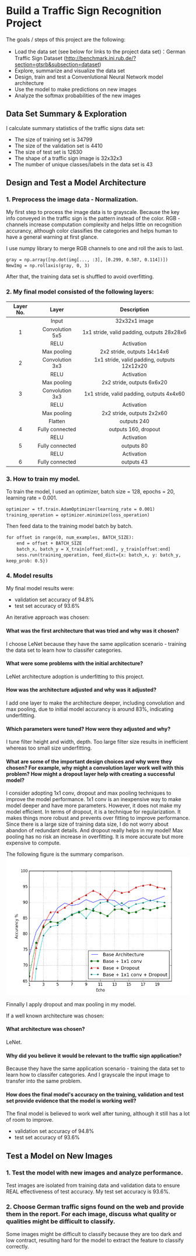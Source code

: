 # Build a Traffic Sign Recognition Project

The goals / steps of this project are the following:
* Load the data set (see below for links to the project data set)：German Traffic Sign Dataset (<http://benchmark.ini.rub.de/?section=gtsrb&subsection=dataset>)
* Explore, summarize and visualize the data set
* Design, train and test a Convenlutional Neural Network model architecture
* Use the model to make predictions on new images
* Analyze the softmax probabilities of the new images


## Data Set Summary & Exploration

I  calculate summary statistics of the traffic signs data set:

* The size of training set is 34799
* The size of the validation set is 4410
* The size of test set is 12630
* The shape of a traffic sign image is 32x32x3
* The number of unique classes/labels in the data set is 43

## Design and Test a Model Architecture

### 1. Preprocess the image data - Normalization.

My first step to process the image data is to grayscale. Because the key info conveyed in the traffic sign is the pattern instead of the color. RGB - channels increase computation complexity and helps little on recognition accurancy, although color classifies the categories and helps human to have a general warning at first glance.

I use numpy library to merge RGB channels to one and roll the axis to last.

```
gray = np.array([np.dot(img[..., :3], [0.299, 0.587, 0.114])])
NewImg = np.rollaxis(gray, 0, 3) 
```
After that, the training data set is shuffled to avoid overfitting.

### 2. My final model consisted of the following layers:

| Layer No. | Layer  		|     Description	        					| 
|:-:|:----------------:|:----------------------------:| 
|   | Input          		| 32x32x1 image 							| 
| 1 | Convolution 5x5 	| 1x1 stride, valid padding, outputs 28x28x6 	|
|   | RELU			        		|					Activation							|
|   | Max pooling	    	| 2x2 stride, outputs 14x14x6 				|
| 2 | Convolution 3x3  | 1x1 stride, valid padding, outputs 12x12x20 |
|   | RELU		           |      Activation   									|
|   | Max pooling			  	| 2x2 stride, outputs 6x6x20        				|
| 3 | Convolution 3x3  | 1x1 stride, valid padding, outputs 4x4x60 |
|   | RELU		           |      Activation   									|
|   | Max pooling			  	| 2x2 stride, outputs 2x2x60        									|
|	  | Flatten			     		|	outputs 240											|
| 4 |	Fully connected		|	outputs 160, dropout		|
|   | RELU             |      Activation       |
| 5 |	Fully connected		|	outputs 80											|
|   | RELU             |      Activation      |
|	6 | Fully connected		|	outputs 43											|
 
### 3. How to train my model. 

To train the model, I used an optimizer, batch size = 128, epochs = 20, learning rate = 0.001.
```
optimizer = tf.train.AdamOptimizer(learning_rate = 0.001)
training_operation = optimizer.minimize(loss_operation)
```
Then feed data to the training model batch by batch.
```
for offset in range(0, num_examples, BATCH_SIZE):
    end = offset + BATCH_SIZE
    batch_x, batch_y = X_train[offset:end], y_train[offset:end]
    sess.run(training_operation, feed_dict={x: batch_x, y: batch_y, keep_prob: 0.5})
```

### 4. Model results

My final model results were:
* validation set accuracy of 94.8% 
* test set accuracy of 93.6%

An iterative approach was chosen:
#### What was the first architecture that was tried and why was it chosen?
I choose LeNet because they have the same application scenario - training the data set to learn how to classifer categories.

#### What were some problems with the initial architecture?
LeNet architecture adoption is underfitting to this project.

#### How was the architecture adjusted and why was it adjusted? 
I add one layer to make the architecture deeper, including convolution and max pooling, due to initial model accurancy is around 83%, indicating underfitting.

#### Which parameters were tuned? How were they adjusted and why?
I tune filter height and width, depth. Too large filter size results in inefficient whereas too small size underfitting.

#### What are some of the important design choices and why were they chosen? For example, why might a convolution layer work well with this problem? How might a dropout layer help with creating a successful model? 
  I consider adopting 1x1 conv, dropout and max pooling techniques to improve the model performance. 1x1 conv is an inexpensive way to make model deeper and have more parameters. However, it does not make my model efficient.
  In terms of dropout, it is a technique for regularization. It  makes things more robust and prevents over fitting to improve performance. Since there is a large size of training data size, I do not worry about abandon of redundant details. And dropout really helps in my model! 
  Max pooling has no risk an increase in overfitting. It is more accurate but more expensive to compute.
 
The following figure is the summary comparison. 
![Model_Comparison](https://github.com/uranus4ever/Traffic-Sign-Classifier-CNN/blob/master/ModelAccurancyCompare.png)
 
Finnally I apply dropout and max pooling in my model.

If a well known architecture was chosen:
#### What architecture was chosen?
  LeNet.

#### Why did you believe it would be relevant to the traffic sign application?
  Because they have the same application scenario - training the data set to learn how to classifer categories. And I grayscale the input image to transfer into the same problem.

#### How does the final model's accuracy on the training, validation and test set provide evidence that the model is working well?
The final model is believed to work well after tuning, although it still has a lot of room to improve.
* validation set accuracy of 94.8% 
* test set accuracy of 93.6%


## Test a Model on New Images

### 1. Test the model with new images and analyze performance.
Test images are isolated from training data and validation data to ensure REAL effectiveness of test accuracy. My test set accuracy is 93.6%.

### 2. Choose German traffic signs found on the web and provide them in the report. For each image, discuss what quality or qualities might be difficult to classify.
Some images might be difficult to classify because they are too dark and low contract, resulting hard for the model to extract the feature to classify correctly.

